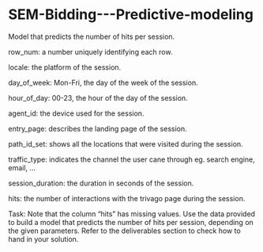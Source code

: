 # SEM-Bidding---Predictive-modeling
Model that predicts the number of hits per session.

row_num: a number uniquely identifying each row.

locale: the platform of the session.

day_of_week: Mon-Fri, the day of the week of the session.

hour_of_day: 00-23, the hour of the day of the session.

agent_id: the device used for the session.

entry_page: describes the landing page of the session.

path_id_set: shows all the locations that were visited during the session.

traffic_type: indicates the channel the user cane through eg. search engine, email, ...

session_duration: the duration in seconds of the session.

hits: the number of interactions with the trivago page during the session.



Task: Note that the column “hits” has missing values. Use the data provided to build a model that predicts the number of hits per session, depending on the given parameters. Refer to the deliverables section to check how to hand in your solution.
